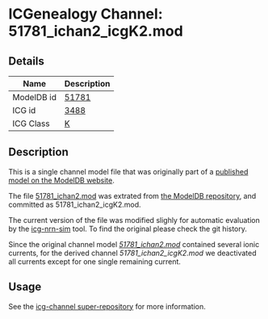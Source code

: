 # ICGenealogy Channel: 51781\_ichan2\_icgK2.mod

## Details

Name | Description
---- | -----------
ModelDB id | [51781](http://senselab.med.yale.edu/ModelDB/ShowModel.cshtml?model=51781)
ICG id | [3488](http://icg.neurotheory.ox.ac.uk/channels/1/3488)
ICG Class | [K](http://icg.neurotheory.ox.ac.uk/channels/1)

## Description

This is a single channel model file that was originally part of a [published model on the ModelDB website](http://senselab.med.yale.edu/ModelDB/ShowModel.cshtml?model=51781).


The file [51781\_ichan2.mod](51781_ichan2_icgK2.mod) was extrated from [the ModelDB repository](http://senselab.med.yale.edu/ModelDB/ShowModel.cshtml?model=51781), and committed as 51781\_ichan2\_icgK2.mod.

The current version of the file was modified slighly for automatic evaluation by the [icg-nrn-sim](https://github.com/icgenealogy/icg-nrn-sim) tool. To find the original please check the git history.

Since the original channel model *[51781\_ichan2.mod](http://senselab.med.yale.edu/ModelDB/ShowModel.cshtml?model=51781)* contained several ionic currents, for the derived channel *51781\_ichan2\_icgK2.mod* we deactivated all currents except for one single remaining current.


## Usage

See the [icg-channel super-repository](https://github.com/icgenealogy/icg-channels) for more information.